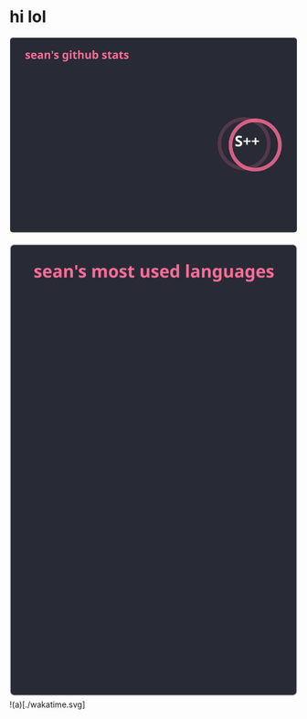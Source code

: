 # hi lol
<a href="https://github.com/sean-7777">
  <img align="center" src="./stats.svg?v=2" />
</a>
<br><br>
<a href="https://github.com/sean-7777">
  <img align="center" src="./langs.svg?v=1" />
</a>
<!-- <a href="https://github.com/sean-7777">
  <img align="center" src="./wakatime.svg?v=3^asdf" />
</a> -->
!(a)[./wakatime.svg]

